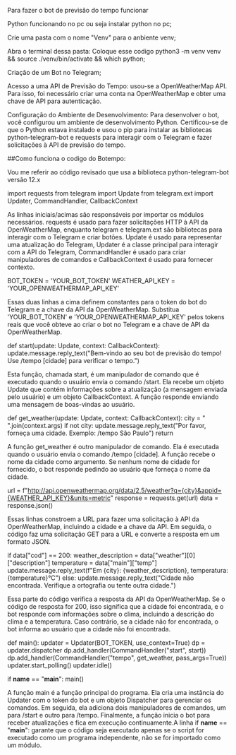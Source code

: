 
Para fazer o bot de previsão do tempo funcionar

Python funcionando no pc ou seja instalar python no pc;

Crie uma pasta com o nome "Venv" para o anbiente venv;

Abra o terminal dessa pasta:
Coloque esse codigo python3 -m venv venv && source ./venv/bin/activate && which python;

Criação de um Bot no Telegram;

Acesso a uma API de Previsão do Tempo:
usou-se a OpenWeatherMap API. Para isso, foi necessário criar uma conta na OpenWeatherMap e obter uma chave de API para autenticação.

Configuração do Ambiente de Desenvolvimento:
Para desenvolver o bot, você configurou um ambiente de desenvolvimento Python. Certificou-se de que o Python estava instalado e usou o pip para instalar as bibliotecas python-telegram-bot e requests para interagir com o Telegram e fazer solicitações à API de previsão do tempo.

##Como funciona o codigo do Botempo:

Vou me referir ao código revisado que usa a biblioteca python-telegram-bot versão 12.x

import requests
from telegram import Update
from telegram.ext import Updater, CommandHandler, CallbackContext

As linhas iniciais/acimas são responsáveis por importar os módulos necessários. requests é usado para fazer solicitações HTTP à API da OpenWeatherMap, enquanto telegram e telegram.ext são bibliotecas para interagir com o Telegram e criar botões. Update é usado para representar uma atualização do Telegram, Updater é a classe principal para interagir com a API do Telegram, CommandHandler é usado para criar manipuladores de comandos e CallbackContext é usado para fornecer contexto.


BOT_TOKEN = 'YOUR_BOT_TOKEN'
WEATHER_API_KEY = 'YOUR_OPENWEATHERMAP_API_KEY'

Essas duas linhas a cima definem constantes para o token do bot do Telegram e a chave da API da OpenWeatherMap. Substitua 'YOUR_BOT_TOKEN' e 'YOUR_OPENWEATHERMAP_API_KEY' pelos tokens reais que você obteve ao criar o bot no Telegram e a chave de API da OpenWeatherMap.



def start(update: Update, context: CallbackContext):
    update.message.reply_text("Bem-vindo ao seu bot de previsão do tempo! Use /tempo [cidade] para verificar o tempo.")

Esta função, chamada start, é um manipulador de comando que é executado quando o usuário envia o comando /start. Ela recebe um objeto Update que contém informações sobre a atualização (a mensagem enviada pelo usuário) e um objeto CallbackContext. A função responde enviando uma mensagem de boas-vindas ao usuário.


def get_weather(update: Update, context: CallbackContext):
    city = " ".join(context.args)
    if not city:
        update.message.reply_text("Por favor, forneça uma cidade. Exemplo: /tempo São Paulo")
        return

A função get_weather é outro manipulador de comando. Ela é executada quando o usuário envia o comando /tempo [cidade]. A função recebe o nome da cidade como argumento. Se nenhum nome de cidade for fornecido, o bot responde pedindo ao usuário que forneça o nome da cidade.


   url = f"http://api.openweathermap.org/data/2.5/weather?q={city}&appid={WEATHER_API_KEY}&units=metric"
    response = requests.get(url)
    data = response.json()

Essas linhas constroem a URL para fazer uma solicitação à API da OpenWeatherMap, incluindo a cidade e a chave da API. Em seguida, o código faz uma solicitação GET para a URL e converte a resposta em um formato JSON.


   if data["cod"] == 200:
        weather_description = data["weather"][0]["description"]
        temperature = data["main"]["temp"]
        update.message.reply_text(f"Em {city}: {weather_description}, temperatura: {temperature}°C")
    else:
        update.message.reply_text("Cidade não encontrada. Verifique a ortografia ou tente outra cidade.")

Essa parte do código verifica a resposta da API da OpenWeatherMap. Se o código de resposta for 200, isso significa que a cidade foi encontrada, e o bot responde com informações sobre o clima, incluindo a descrição do clima e a temperatura. Caso contrário, se a cidade não for encontrada, o bot informa ao usuário que a cidade não foi encontrada.


def main():
    updater = Updater(BOT_TOKEN, use_context=True)
    dp = updater.dispatcher
    dp.add_handler(CommandHandler("start", start))
    dp.add_handler(CommandHandler("tempo", get_weather, pass_args=True))
    updater.start_polling()
    updater.idle()

if __name__ == "__main__":
    main()

A função main é a função principal do programa. Ela cria uma instância do Updater com o token do bot e um objeto Dispatcher para gerenciar os comandos. Em seguida, ela adiciona dois manipuladores de comandos, um para /start e outro para /tempo. Finalmente, a função inicia o bot para receber atualizações e fica em execução continuamente.A linha if __name__ == "__main__": garante que o código seja executado apenas se o script for executado como um programa independente, não se for importado como um módulo.

